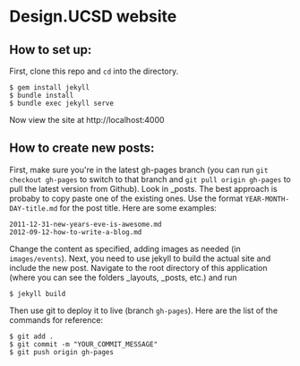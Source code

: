 # Design.UCSD website

## How to set up:
First, clone this repo and `cd` into the directory.

```
$ gem install jekyll
$ bundle install
$ bundle exec jekyll serve
```
Now view the site at http://localhost:4000

## How to create new posts:
First, make sure you're in the latest gh-pages branch (you can run `git checkout gh-pages` to switch to that branch and `git pull origin gh-pages` to pull the latest version from Github). Look in _posts. The best approach is probaby to copy paste one of the existing ones. Use the format `YEAR-MONTH-DAY-title.md` for the post title. Here are some examples: 
```
2011-12-31-new-years-eve-is-awesome.md
2012-09-12-how-to-write-a-blog.md
```
Change the content as specified, adding images as needed (in `images/events`). Next, you need to use jekyll to build the actual site and include the new post. Navigate to the root directory of this application (where you can see the folders _layouts, _posts, etc.) and run
```
$ jekyll build
```
Then use git to deploy it to live (branch `gh-pages`). Here are the list of the commands for reference:
```
$ git add .
$ git commit -m "YOUR_COMMIT_MESSAGE"
$ git push origin gh-pages
```
